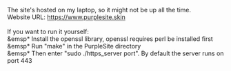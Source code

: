 The site's hosted on my laptop, so it might not be up all the time. <br />
Website URL: https://www.purplesite.skin
<br /> <br />
If you want to run it yourself: <br />
&emsp* Install the openssl library, openssl requires perl be installed first <br />
&emsp* Run "make" in the PurpleSite directory <br />
&emsp* Then enter "sudo ./https_server port". By default the server runs on port 443
